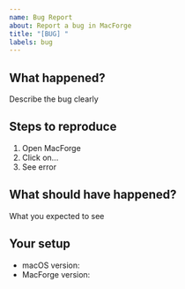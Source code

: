```yaml
---
name: Bug Report
about: Report a bug in MacForge
title: "[BUG] "
labels: bug
---
```


## What happened?
Describe the bug clearly

## Steps to reproduce
1. Open MacForge
2. Click on...
3. See error

## What should have happened?
What you expected to see

## Your setup
- macOS version: 
- MacForge version:
